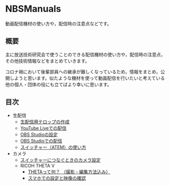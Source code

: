 # NBSManuals

動画配信機材の使い方や，配信時の注意点などです。


## 概要

主に放送技術研究会で使うことのできる配信機材の使い方や，配信時の注意点，その他技術情報などをまとめていきます。

コロナ禍において後輩部員への継承が難しくなっているため，情報をまとめ，公開しようと思います。似たような機材を使って動画配信を行いたいと考えている他の個人・団体の役にも立てばより幸いに思います。


## 目次

- 生配信
	- [生配信用テロップの作成](./Broadcast/Telop.md)
	- [YouTube Liveでの配信](./Broadcast/YouTubeLive.md)
	- [OBS Studioの設定](./Broadcast/OBSStudioSetting.md)
	- [OBS Studioでの配信](./Broadcast/OBSStudioBroadcast.md)
	- [スイッチャー（ATEM）の使い方](./Broadcast/Switcher.md)
- カメラ
	- [スイッチャーにつなぐときのカメラ設定](./Camera/ToSwitcher.md)
	- RICOH THETA V
		- [THETAって何？ （撮影・編集方法込み）](./Camera/RicohThetaV/WhatIsTheta.md)
		- [スマホでの設定と映像の確認](./Camera/RicohThetaV/SettingUpAndCheckingImageWithYourSmartphone.md)

